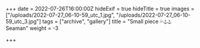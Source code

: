 +++
date = 2022-07-26T16:00:00Z
hideExif = true
hideTitle = true
images = ["/uploads/2022-07-27_06-10-59_utc_1.jpg", "/uploads/2022-07-27_06-10-59_utc_3.jpg"]
tags = ["archive", "gallery"]
title = "Small piece 💦⚓⚓ Seaman"
weight = -3

+++
